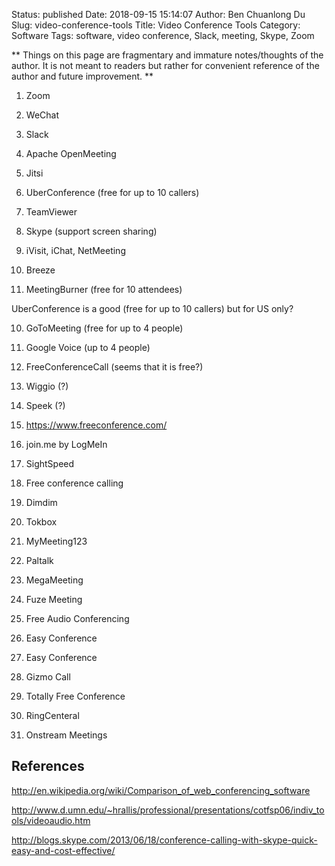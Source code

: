 Status: published
Date: 2018-09-15 15:14:07
Author: Ben Chuanlong Du
Slug: video-conference-tools
Title: Video Conference Tools
Category: Software
Tags: software, video conference, Slack, meeting, Skype, Zoom

**
Things on this page are
fragmentary and immature notes/thoughts of the author.
It is not meant to readers
but rather for convenient reference of the author and future improvement.
**


1. Zoom

2. WeChat

1. Slack
   
2. Apache OpenMeeting

3. Jitsi

4. UberConference (free for up to 10 callers)

5. TeamViewer

6. Skype (support screen sharing)

7. iVisit, iChat, NetMeeting

8. Breeze

9.  MeetingBurner (free for 10 attendees)



UberConference is a good (free for up to 10 callers) but for US only?



10. GoToMeeting (free for up to 4 people)

11. Google Voice (up to 4 people)

12. FreeConferenceCall (seems that it is free?)

13. Wiggio (?)

14. Speek (?)

15. https://www.freeconference.com/

16. join.me by LogMeIn

17. SightSpeed

18. Free conference calling

19. Dimdim

20. Tokbox

21. MyMeeting123

22. Paltalk

23. MegaMeeting

24. Fuze Meeting

25. Free Audio Conferencing

26. Easy Conference

27. Easy Conference

28. Gizmo Call

29. Totally Free Conference

30. RingCenteral

31. Onstream Meetings

## References

http://en.wikipedia.org/wiki/Comparison_of_web_conferencing_software

http://www.d.umn.edu/~hrallis/professional/presentations/cotfsp06/indiv_tools/videoaudio.htm

http://blogs.skype.com/2013/06/18/conference-calling-with-skype-quick-easy-and-cost-effective/
